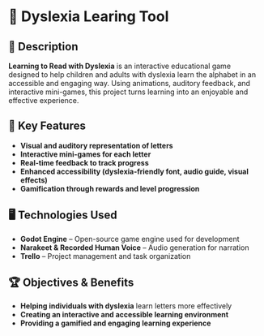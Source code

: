 # 📖 Dyslexia Learing Tool 

## 🧠 Description  
**Learning to Read with Dyslexia** is an interactive educational game designed to help children and adults with dyslexia learn the alphabet in an accessible and engaging way. Using animations, auditory feedback, and interactive mini-games, this project turns learning into an enjoyable and effective experience.  

## 🎯 Key Features  
- **Visual and auditory representation of letters**  
- **Interactive mini-games for each letter**  
- **Real-time feedback to track progress**  
- **Enhanced accessibility (dyslexia-friendly font, audio guide, visual effects)**  
- **Gamification through rewards and level progression**  

## 🖥️ Technologies Used  
- **Godot Engine** – Open-source game engine used for development  
- **Narakeet & Recorded Human Voice** – Audio generation for narration  
- **Trello** – Project management and task organization

## 🏆 Objectives & Benefits  

-  **Helping individuals with dyslexia** learn letters more effectively  
-  **Creating an interactive and accessible learning environment**  
-  **Providing a gamified and engaging learning experience**  
